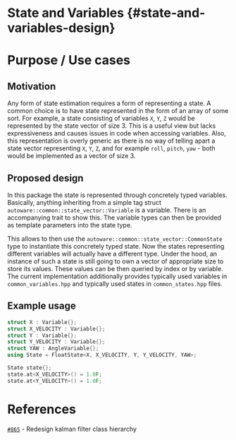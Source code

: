 State and Variables {#state-and-variables-design}
=============

# Purpose / Use cases

## Motivation
Any form of state estimation requires a form of representing a state. A common choice is to have state represented in the form of an array of some sort. For example, a state consisting of variables `X`, `Y`, `Z` would be represented by the state vector of size 3. This is a useful view but lacks expressiveness and causes issues in code when accessing variables. Also, this representation is overly generic as there is no way of telling apart a state vector representing `X`, `Y`, `Z`, and for example `roll`, `pitch`, `yaw` - both would be implemented as a vector of size 3.

## Proposed design
In this package the state is represented through concretely typed variables. Basically, anything inheriting from a simple tag struct `autoware::common::state_vector::Variable` is a variable. There is an accompanying trait to show this. The variable types can then be provided as template parameters into the state type.

This allows to then use the `autoware::common::state_vector::CommonState` type to instantiate this concretely typed state. Now the states representing different variables will actually have a different type. Under the hood, an instance of such a state is still going to own a vector of appropriate size to store its values. These values can be then queried by index or by variable. The current implementation additionally provides typically used variables in `common_variables.hpp` and typically used states in `common_states.hpp` files.

## Example usage
```cpp
struct X : Variable{};
struct X_VELOCITY : Variable{};
struct Y : Variable{};
struct Y_VELOCITY : Variable{};
struct YAW : AngleVariable{};
using State = FloatState<X, X_VELOCITY, Y, Y_VELOCITY, YAW>;

State state{};
state.at<X_VELOCITY>() = 1.0F;
state.at<Y_VELOCITY>() = 1.0F;
```

# References

[`#865`](https://gitlab.com/autowarefoundation/autoware.auto/AutowareAuto/-/issues/865) - Redesign kalman filter class hierarchy
